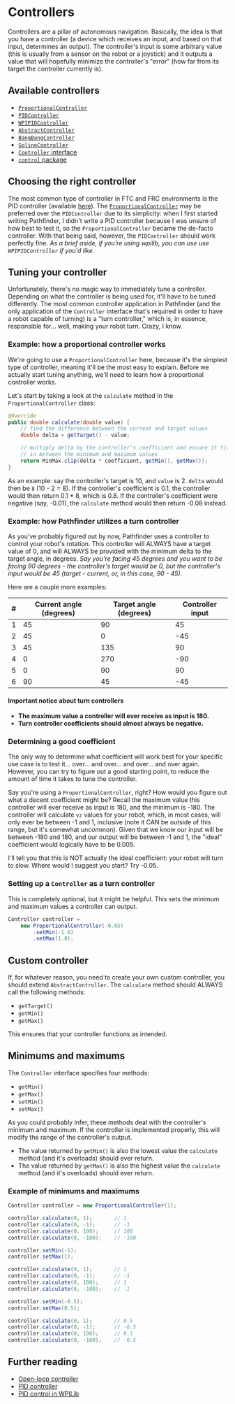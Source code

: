 # Controllers
Controllers are a pillar of autonomous navigation. Basically, the idea is
that you have a controller (a device which receives an input, and based on
that input, determines an output). The controller's input is some arbitrary
value (this is usually from a sensor on the robot or a joystick) and it outputs
a value that will hopefully minimize the controller's "error" (how far from
its target the controller currently is).

## Available controllers
- [`ProportionalController`](../pathfinder2-kinematics/src/main/java/me/wobblyyyy/pathfinder2/control/ProportionalController.java)
- [`PIDController`](../pathfinder2-kinematics/src/main/java/me/wobblyyyy/pathfinder2/control/PIDController.java)
- [`WPIPIDController`](../pathfinder2-frc/src/main/java/me/wobblyyyy/pathfinder2/wpilib/WPIPIDController.java)
- [`AbstractController`](../pathfinder2-kinematics/src/main/java/me/wobblyyyy/pathfinder2/control/AbstractController.java)
- [`BangBangController`](../pathfinder2-kinematics/src/main/java/me/wobblyyyy/pathfinder2/control/BangBangController.java)
- [`SplineController`](../pathfinder2-kinematics/src/main/java/me/wobblyyyy/pathfinder2/control/SplineController.java)
- [`Controller` interface](../pathfinder2-kinematics/src/main/java/me/wobblyyyy/pathfinder2/control/Controller.java)
- [`control` package](../pathfinder2-kinematics/src/main/java/me/wobblyyyy/pathfinder2/control/)

## Choosing the right controller
The most common type of controller in FTC and FRC environments is the PID
controller (available [here](../pathfinder2-kinematics/src/main/java/me/wobblyyyy/pathfinder2/control/PIDController.java)).
The [`ProportionalController`](../pathfinder2-kinematics/src/main/java/me/wobblyyyy/pathfinder2/control/ProportionalController.java)
may be preferred over the `PIDController` due to its simplicity: when I first
started writing Pathfinder, I didn't write a PID controller because I was unsure
of how best to test it, so the `ProportionalController` became the de-facto
controller. With that being said, however, the `PIDController` should work
perfectly fine. _As a brief aside, if you're using wpilib, you can use use
`WPIPIDController` if you'd like._

## Tuning your controller
Unfortunately, there's no magic way to immediately tune a controller.
Depending on what the controller is being used for, it'll have to be tuned
differently. The most common controller application in Pathfinder (and the only
application of the `Controller` interface that's required in order to have a
robot capable of turning) is a "turn controller," which is, in essence,
responsible for... well, making your robot turn. Crazy, I know.

### Example: how a proportional controller works
We're going to use a `ProportionalController` here, because it's the simplest
type of controller, meaning it'll be the most easy to explain. Before we
actually start tuning anything, we'll need to learn how a proportional
controller works.

Let's start by taking a look at the `calculate` method in the
`ProportionalController` class:
```java
@Override
public double calculate(double value) {
    // find the difference between the current and target values
    double delta = getTarget() - value;

    // multiply delta by the controller's coefficient and ensure it fits
    // in between the minimum and maximum values
    return MinMax.clip(delta * coefficient, getMin(), getMax());
}
```

As an example: say the controller's target is 10, and `value` is 2. `delta`
would then be `8` (10 - 2 = 8). If the controller's coefficient is 0.1, the
controller would then return 0.1 * 8, which is 0.8. If the controller's
coefficient were negative (say, -0.01), the `calculate` method would then
return -0.08 instead.

### Example: how Pathfinder utilizes a turn controller
As you've probably figured out by now, Pathfinder uses a controller to control
your robot's rotation. This controller will ALWAYS have a target value of 0,
and will ALWAYS be provided with the minimum delta to the target angle, in
degrees. _Say you're facing 45 degrees and you want to be facing 90 degrees -
the controller's target would be 0, but the controller's input would be 45
(target - current, or, in this case, 90 - 45)._

Here are a couple more examples:

| # | Current angle (degrees) | Target angle (degrees) | Controller input |
|---|-------------------------|------------------------|------------------|
| 1 | 45                      | 90                     | 45               |
| 2 | 45                      | 0                      | -45              |
| 3 | 45                      | 135                    | 90               |
| 4 | 0                       | 270                    | -90              |
| 5 | 0                       | 90                     | 90               |
| 6 | 90                      | 45                     | -45              |

#### Important notice about turn controllers
- __The maximum value a controller will ever receive as input is 180.__
- __Turn controller coefficients should almost always be negative.__

### Determining a good coefficient
The only way to determine what coefficient will work best for your specific use
case is to test it... over... and over... and over... and over again. However,
you can try to figure out a good starting point, to reduce the amount of time
it takes to tune the controller.

Say you're using a `ProportionalController`, right? How would you figure out
what a decent coefficient might be? Recall the maximum value this controller
will ever receive as input is 180, and the minimum is -180. The controller will
calculate `vz` values for your robot, which, in most cases, will only ever be
between -1 and 1, inclusive (note it CAN be outside of this range, but it's
somewhat uncommon). Given that we know our input will be between -180 and 180,
and our output will be between -1 and 1, the "ideal" coefficient would
logically have to be 0.005.

I'll tell you that this is NOT actually the ideal coefficient: your robot will
turn to slow. Where would I suggest you start? Try -0.05.

### Setting up a `Controller` as a turn controller
This is completely optional, but it might be helpful. This sets the minimum and
maximum values a controller can output.
```java
Controller controller =
    new ProportionalController(-0.05)
        .setMin(-1.0)
        .setMax(1.0);
```

## Custom controller
If, for whatever reason, you need to create your own custom controller, you
should extend `AbstractController`. The `calculate` method should ALWAYS call
the following methods:
- `getTarget()`
- `getMin()`
- `getMax()`

This ensures that your controller functions as intended.

## Minimums and maximums
The `Controller` interface specifies four methods:
- `getMin()`
- `getMax()`
- `setMin()`
- `setMax()`

As you could probably infer, these methods deal with the controller's minimum
and maximum. If the controller is implemented properly, this will modify the
range of the controller's output.
- The value returned by `getMin()` is also the lowest value the `calculate`
  method (and it's overloads) should ever return.
- The value returned by `getMax()` is also the highest value the `calculate`
  method (and it's overloads) should ever return.

### Example of minimums and maximums
```java
Controller controller = new ProportionalController(1);

controller.calculate(0, 1);       // 1
controller.calculate(0, -1);      // -1
controller.calculate(0, 100);     // 100
controller.calculate(0, -100);    // -100

controller.setMin(-1);
controller.setMax(1);

controller.calculate(0, 1);       // 1
controller.calculate(0, -1);      // -1
controller.calculate(0, 100);     // 1
controller.calculate(0, -100);    // -1

controller.setMin(-0.5);
controller.setMax(0.5);

controller.calculate(0, 1);       // 0.5
controller.calculate(0, -1);      // -0.5
controller.calculate(0, 100);     // 0.5
controller.calculate(0, -100);    // -0.5
```

## Further reading
- [Open-loop controller](https://en.wikipedia.org/wiki/Open-loop_controller)
- [PID controller](https://en.wikipedia.org/wiki/PID_controller)
- [PID control in WPILib](https://docs.wpilib.org/en/stable/docs/software/advanced-controls/controllers/pidcontroller.html)

